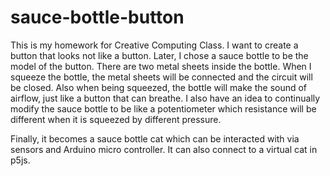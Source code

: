 # sauce-bottle-button

This is my homework for Creative Computing Class. I want to create a button that looks not like a button. Later, I chose a sauce bottle to be the model of the button. There are two metal sheets inside the bottle. When I squeeze the bottle, the metal sheets will be connected and the circuit will be closed. Also when being squeezed, the bottle will make the sound of airflow, just like a button that can breathe. I also have an idea to continually modify the sauce bottle to be like a potentiometer which resistance will be different when it is squeezed by different pressure.

Finally, it becomes a sauce bottle cat which can be interacted with via sensors and Arduino micro controller. It can also connect to a virtual cat in p5js.
